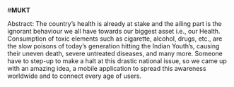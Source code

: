 #**MUKT**

Abstract:
The country’s health is already at stake and the ailing part is the ignorant behaviour we all have towards our biggest asset i.e., our Health.
Consumption of toxic elements such as cigarette, alcohol, drugs, etc., are the slow poisons of today’s generation hitting the Indian Youth’s, causing their uneven death, severe untreated diseases, and many more.
Someone have to step-up to make a halt at this drastic national issue, so we came up with an amazing idea, a mobile application to spread this awareness worldwide and to connect every age of users.

